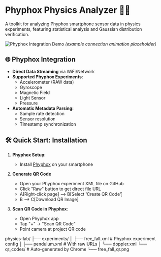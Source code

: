 # Phyphox Physics Analyzer 📱🔬

A  toolkit for analyzing Phyphox smartphone sensor data in physics experiments, featuring statistical analysis and Gaussian distribution verification.

![Phyphox Integration Demo](screenshots/phyphox_connection.gif) *(example connection animation placeholder)*

## 🌐 Phyphox Integration
- **Direct Data Streaming** via WiFi/Network
- **Supported Phyphox Experiments**:
  - Accelerometer (RAW data)
  - Gyroscope
  - Magnetic Field
  - Light Sensor
  - Pressure
- **Automatic Metadata Parsing**:
  - Sample rate detection
  - Sensor resolution
  - Timestamp synchronization

## 🛠️ Quick Start: Installation

1. **Phyphox Setup**:
   - Install [Phyphox](https://phyphox.org/) on your smartphone
     
2. **Generate QR Code**
   - Open your Phyphox experiment XML file on GitHub
   -  Click "Raw" button to get direct file URL
   - A[Right-click page] --> B[Select 'Create QR Code']
   - B --> C[Download QR Image]
2. **Scan QR Code in Phyphox**:
   - Open Phyphox app
   - Tap "+" → "Scan QR Code"
   - Point camera at project QR code

physics-lab/
├── experiments/
│   ├── free_fall.xml      # Phyphox experiment config
│   ├── pendulum.xml       # With raw URLs
│   └── doppler.xml
└── qr_codes/              # Auto-generated by Chrome
    └── free_fall_qr.png
